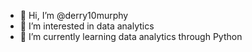 - 👋 Hi, I’m @derry10murphy
- 👀 I’m interested in data analytics
- 🌱 I’m currently learning data analytics through Python

<!---
derry10murphy/derry10murphy is a ✨ special ✨ repository because its `README.md` (this file) appears on your GitHub profile.
You can click the Preview link to take a look at your changes.
--->
